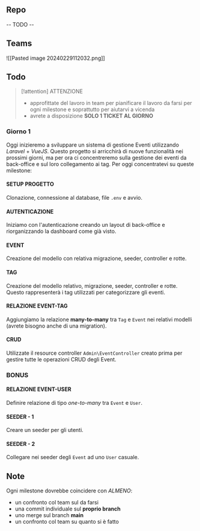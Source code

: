 ## Repo
-- TODO --

## Teams
![[Pasted image 20240229112032.png]]

## Todo
> [!attention] ATTENZIONE
> - approfittate del lavoro in team per pianificare il lavoro da farsi per ogni milestone e soprattutto per aiutarvi a vicenda
> - avrete a disposizione **SOLO 1 TICKET AL GIORNO**
### Giorno 1
Oggi inizieremo a sviluppare un sistema di gestione Eventi utilizzando *Laravel* + *VueJS*. Questo progetto si arricchirà di nuove funzionalità nei prossimi giorni, ma per ora ci concentreremo sulla gestione dei eventi da back-office e sul loro collegamento ai tag. Per oggi concentratevi su queste milestone:  
#### SETUP PROGETTO
Clonazione, connessione al database, file `.env` e avvio.

#### AUTENTICAZIONE
Iniziamo con l'autenticazione creando un layout di back-office e riorganizzando la dashboard come già visto. 

#### EVENT
Creazione del modello con relativa migrazione, seeder, controller e rotte.  

#### TAG
Creazione del modello relativo, migrazione, seeder, controller e rotte. Questo rappresenterà i tag utilizzati per categorizzare gli eventi.  

#### RELAZIONE EVENT-TAG
Aggiungiamo la relazione **many-to-many** tra `Tag` e `Event` nei relativi modelli (avrete bisogno anche di una migration).  

#### CRUD
Utilizzate il resource controller `Admin\EventController` creato prima per gestire tutte le operazioni CRUD degli Event. 

### BONUS  
#### RELAZIONE EVENT-USER
Definire relazione di tipo *one-to-many* tra `Event` e `User`.

#### SEEDER - 1
Creare un seeder per gli utenti.

#### SEEDER - 2
Collegare nei seeder degli `Event` ad uno `User` casuale.

## Note
Ogni milestone dovrebbe coincidere con *ALMENO*:  
- un confronto col team sul da farsi  
- una commit individuale sul **proprio branch** 
- uno merge sul branch **main**
- un confronto col team su quanto si è fatto  

